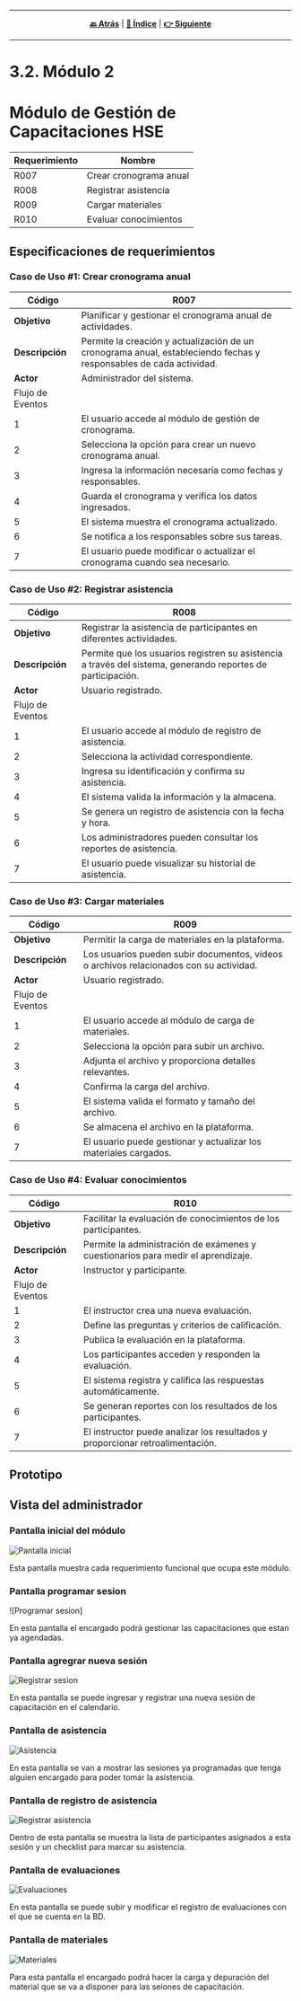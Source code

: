 <hr>
<div align="center">
 
[**🔙 Atrás**](../3.1/3.1.md) | [**📜 Índice**](../../README.md) | [**👉 Siguiente**](../3.3/3.3.md)

</div>
<hr>

# 3.2. Módulo 2

<h1>Módulo de Gestión de Capacitaciones HSE</h1>

| Requerimiento | Nombre |
|---------------|--------|
| R007 | Crear cronograma anual |
| R008 | Registrar asistencia |
| R009 | Cargar materiales |
| R010 | Evaluar conocimientos |

## Especificaciones de requerimientos <br>
### Caso de Uso #1: Crear cronograma anual

| Código | R007 |
|--------|------|
| **Objetivo** | Planificar y gestionar el cronograma anual de actividades. |
| **Descripción** | Permite la creación y actualización de un cronograma anual, estableciendo fechas y responsables de cada actividad. |
| **Actor** | Administrador del sistema. |
| Flujo de Eventos |
| 1 | El usuario accede al módulo de gestión de cronograma. |
| 2 | Selecciona la opción para crear un nuevo cronograma anual. |
| 3 | Ingresa la información necesaria como fechas y responsables. |
| 4 | Guarda el cronograma y verifica los datos ingresados. |
| 5 | El sistema muestra el cronograma actualizado. |
| 6 | Se notifica a los responsables sobre sus tareas. |
| 7 | El usuario puede modificar o actualizar el cronograma cuando sea necesario. |

### Caso de Uso #2: Registrar asistencia

| Código | R008 |
|--------|------|
| **Objetivo** | Registrar la asistencia de participantes en diferentes actividades. |
| **Descripción** | Permite que los usuarios registren su asistencia a través del sistema, generando reportes de participación. |
| **Actor** | Usuario registrado. |
| Flujo de Eventos |
| 1 | El usuario accede al módulo de registro de asistencia. |
| 2 | Selecciona la actividad correspondiente. |
| 3 | Ingresa su identificación y confirma su asistencia. |
| 4 | El sistema valida la información y la almacena. |
| 5 | Se genera un registro de asistencia con la fecha y hora. |
| 6 | Los administradores pueden consultar los reportes de asistencia. |
| 7 | El usuario puede visualizar su historial de asistencia. |

### Caso de Uso #3: Cargar materiales

| Código | R009 |
|--------|------|
| **Objetivo** | Permitir la carga de materiales en la plataforma. |
| **Descripción** | Los usuarios pueden subir documentos, videos o archivos relacionados con su actividad. |
| **Actor** | Usuario registrado. |
| Flujo de Eventos |
| 1 | El usuario accede al módulo de carga de materiales. |
| 2 | Selecciona la opción para subir un archivo. |
| 3 | Adjunta el archivo y proporciona detalles relevantes. |
| 4 | Confirma la carga del archivo. |
| 5 | El sistema valida el formato y tamaño del archivo. |
| 6 | Se almacena el archivo en la plataforma. |
| 7 | El usuario puede gestionar y actualizar los materiales cargados. |

### Caso de Uso #4: Evaluar conocimientos

| Código | R010 |
|--------|------|
| **Objetivo** | Facilitar la evaluación de conocimientos de los participantes. |
| **Descripción** | Permite la administración de exámenes y cuestionarios para medir el aprendizaje. |
| **Actor** | Instructor y participante. |
| Flujo de Eventos |
| 1 | El instructor crea una nueva evaluación. |
| 2 | Define las preguntas y criterios de calificación. |
| 3 | Publica la evaluación en la plataforma. |
| 4 | Los participantes acceden y responden la evaluación. |
| 5 | El sistema registra y califica las respuestas automáticamente. |
| 6 | Se generan reportes con los resultados de los participantes. |
| 7 | El instructor puede analizar los resultados y proporcionar retroalimentación. |


## Prototipo

## Vista del administrador

### Pantalla inicial del módulo

![Pantalla inicial](/Images/Prototipo/Capacitaciones/Pantalla_inicial.png)

Esta pantalla muestra cada requerimiento funcional que ocupa este módulo.

### Pantalla programar sesion

![Programar sesion]

En esta pantalla el encargado podrá gestionar las capacitaciones que estan ya agendadas.

### Pantalla agregrar nueva sesión

![Registrar sesion](/Images/Prototipo/Capacitaciones/Registrar_sesion.png)

En esta pantalla se puede ingresar y registrar una nueva sesión de capacitación en el calendario.

### Pantalla de asistencia

![Asistencia](/Images/Prototipo/Capacitaciones/Asistencia.png)

En esta pantalla se van a mostrar las sesiones ya programadas que tenga alguien encargado para poder tomar la asistencia.

### Pantalla de registro de asistencia

![Registrar asistencia](/Images/Prototipo/Capacitaciones/Registrar_asistencia.png)

Dentro de esta pantalla se muestra la lista de participantes asignados a esta sesión y un checklist para marcar su asistencia.

### Pantalla de evaluaciones

![Evaluaciones](/Images/Prototipo/Capacitaciones/Evaluaciones.png)

En esta pantalla se puede subir y modificar el registro de evaluaciones con el que se cuenta en la BD.

### Pantalla de materiales

![Materiales](/Images/Prototipo/Capacitaciones/Materiales.png)

Para esta pantalla el encargado podrá hacer la carga y depuración del material que se va a disponer para las seiones de capacitación.
